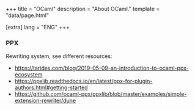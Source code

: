 +++
title = "OCaml"
description = "About OCaml."
template = "data/page.html"

[extra]
lang = "ENG"
+++

### PPX

Rewriting system, see different resources:
 - https://tarides.com/blog/2019-05-09-an-introduction-to-ocaml-ppx-ecosystem
 - https://ppxlib.readthedocs.io/en/latest/ppx-for-plugin-authors.html#getting-started
 - https://github.com/ocaml-ppx/ppxlib/blob/master/examples/simple-extension-rewriter/dune
